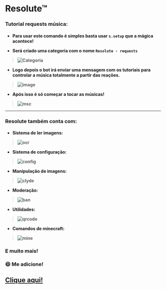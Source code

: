# Resolute™
 
<h3>
Tutorial requests música:
</h3>
 
<h4>

- Para usar este comando é simples basta usar `s.setup` que a mágica acontece!

- Será criado uma categoria com o nome `Resolute - requests`

> ![Categoria](https://cdn.discordapp.com/attachments/869710611502731304/871749948742467634/Screenshot_2.png)

- Logo depois o bot irá enviar uma mensagem com os tutoriais para controlar a música **totalmente** a partir das reações.

> ![image](https://user-images.githubusercontent.com/71204668/128781549-014df354-c007-4555-b1de-bd4e2f6f509b.png)

- Após isso é só começar a tocar as músicas!

> ![msc](https://cdn.discordapp.com/attachments/869710611502731304/871749947601584159/Screenshot_3.png)

---
  
</h4>

<h3> Resolute também conta com: </h3>

<h4>

- Sistema de ler imagens:

> ![ocr](https://cdn.discordapp.com/attachments/869710611502731304/871753371105755216/unknown.png)

- Sistema de configuração:

> ![config](https://cdn.discordapp.com/attachments/869710611502731304/873620068196581376/unknown.png)

- Manipulação de imagens:

> ![clyde](https://cdn.discordapp.com/attachments/869710611502731304/871751083024855070/unknown.png)

- Moderação: 

> ![ban](https://user-images.githubusercontent.com/71204668/128609120-04323d74-773b-4015-8b07-f9bd13aa632f.png)

- Utilidades:

> ![qrcode](https://cdn.discordapp.com/attachments/869710611502731304/871751967230287912/unknown.png)

- Comandos de minecraft:

> ![mine](https://user-images.githubusercontent.com/71204668/128609153-36f07313-131a-4351-8271-064586cbd826.png)

</h4>

<h3> E muito mais! </h3>


### 😄 Me adicione!
## [Clique aqui!](https://www.resolutebot.xyz/add) 
